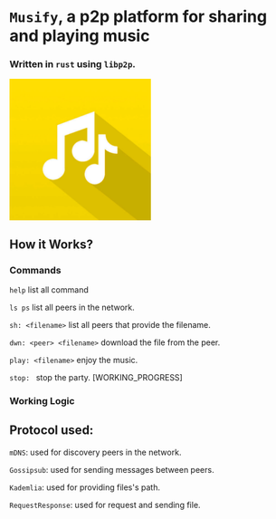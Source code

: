 # `Musify`, a p2p platform for sharing and playing music 
### Written in `rust` using `libp2p`.

<img align="center" width="250" height="250" src="./assets/musify.png">

## How it Works?
### Commands
`help` list all command

`ls ps` list all peers in the network.

`sh: <filename>` list all peers that provide the filename.

`dwn: <peer> <filename>` download the file from the peer.

`play: <filename>` enjoy the music.

`stop: ` stop the party. [WORKING_PROGRESS]

### Working Logic
## Protocol used: 
`mDNS`: used for discovery peers in the network.

`Gossipsub`: used for sending messages between peers.

`Kademlia`: used for providing files's path.

`RequestResponse`: used for request and sending file.